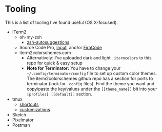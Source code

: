 # Tooling

This is a list of tooling I've found useful (OS X-focused).

* iTerm2
  * oh-my-zsh
    * [zsh-autosuggestions](https://github.com/zsh-users/zsh-autosuggestions)
  * Source Code Pro, [Input](http://input.fontbureau.com/), and/or [FiraCode](https://github.com/tonsky/FiraCode)
  * iterm2colorschemes.com
    * Alternatively: I've uploaded dark and light `.itermcolors` to this repo for quick & easy setup
    * **Note for Terminator:** You have to change your `~/.config/terminator/config` file to set up custom color themes. The iterm2colorschemes github repo has a section for ports to terminator (look for `.config` files). Find the theme you want and copy/paste the key/values under the `[[theme_name]]` bit into your `[profiles] [[default]]` section.
* tmux
  * [shortcuts](https://gist.github.com/MohamedAlaa/2961058)
  * [customizations](https://www.hamvocke.com/blog/a-guide-to-customizing-your-tmux-conf/)
* Sketch
* Pixelmator
* Postman
